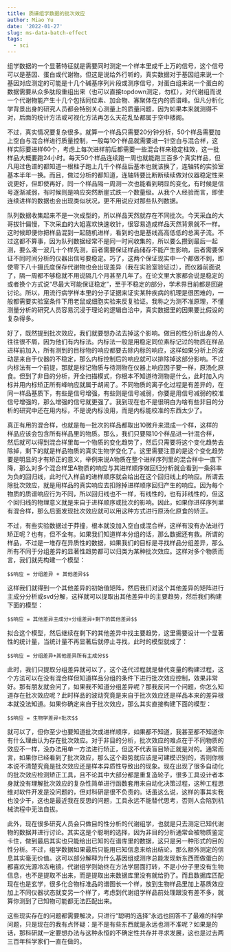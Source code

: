 ```yaml
---
title: 质谱组学数据的批次效应
author: Miao Yu
date: '2022-01-27'
slug: ms-data-batch-effect
tags:
  - sci
---
```


组学数据的一个显著特征就是需要同时测定一个样本里成千上万的信号，这个信号可以是基因、蛋白或代谢物。但这是说给外行听的，真实数据对于基因组来说一个基因对应测定的可能是十几个碱基序列片段或测序信号，对蛋白组来说一个蛋白的数据需要从众多肽段重组出来（也可以直接topdown测定，勿杠），对代谢组而说一个代谢物能产生十几个包括同位素、加合物、寡聚体在内的质谱峰。但凡分析化学背景出身的研究人员都会特别关心测量上的质量问题，因为如果本来就测得不对，后面的统计方法或可视化方法再怎么天花乱坠都属于空中楼阁。

不过，真实情况要复杂很多。就算一个样品只需要20分钟分析，50个样品需要加上空白与混合样进行质量控制，一般每10个样品就需要进一针空白与混合样，这样实际要进样60个，考虑上每次进样前后都需要一些混合样来稳定柱效，这一批样品大概要跑24小时。每天50个样品连续跑一周也就能跑三百多个真实样品，但凡用过色谱的都知道一根柱子跑上几千个样品后基本也就该换了，连轴转的实验室基本半年一换。而且，做过分析的都知道，连轴转要比断断续续做对仪器稳定性来说更好，但即使再好，同一个样品隔一周测一次也能看到明显的变化，有时候是信号逐渐减弱，有时候则是响应突然断崖式跌一个数量级。从我个人经验而言，即使连续进样的数据也会出现类似状况，更不用说应对那些队列数据。

队列数据收集起来不是一次成型的，所以样品天然就存在不同批次。今天采血的大哥拔针偏慢，下次采血的大姐喜欢快速收针，很容易造成样品天然背景就不一样。这时候即便你把样品混到一起随机进样，看到的也是基线高高低低的总离子流。不过这都不算事，因为队列数据经常不是同一时间收集的，所以要么攒到最后一起测，要么凑一波几十个样先测，前者需要保证样品储存不能产生影响，后者需要保证不同时间分析的仪器出信号要稳定。巧了，这两个保证现实中一个都做不到，即使零下八十摄氏度保存代谢物也会出现差异（我在实验室验证过），而仪器前面说了，隔一周都不够稳就不用说隔几个月甚至几年了。在论文里大家都会说是稳定的或者换个方式说“尽最大可能保证稳定”，至于不稳定的部分，学术界目前都是回避讨论。所以，用流行病学样本里的分子证据来证实某种疾病的机理是很困难的，一般都需要实验室条件下用老鼠或细胞实验来反复验证。我称之为测不准原理，不懂测量分析的研究人员容易沉浸于理论的逻辑自洽中，真实数据里的因果要比假设的复杂得多。

好了，既然提到批次效应，我们就要想办法去掉这个影响。做目的性分析出身的人往往很不屑，因为他们有内标法。内标法一般是用稳定同位素标记过的物质在样品进样前加入，所有测到的目标物的响应都要去除内标的响应，这样如果分析上的波动是来自于仪器的不稳定，那么内标控制后的响应就可以排除掉这部分影响。不过内标法有一个前提，那就是标记物质与待测物在仪器上响应因子要一样，原汤化原食。但到了非目的分析，开全扫描模式，你根本不知道待测物是什么，此时加入内标并用内标矫正所有峰响应就属于胡闹了。不同物质的离子化过程是有差异的，在同一样品基质下，有些是信号增强，有些则是信号减弱，你要是用信号减弱的校准信号增强的，那么增强的信号就更强了。我到现在也不是很明白为啥有些非目的分析的研究中还在用内标，不是说内标没用，而是内标能校准的东西太少了。

真正有用的混合样，也就是每一批次的样品都取出10微升来混成一个样，这样的样品应该会包含所有样品里的物质。那么，我们只要隔10个样品进一针混合样，然后就可以得到混合样里每一个物质的变化趋势了，然后只需要将这个变化趋势去除掉，剩下的就是样品物质的真实生物学变化了。这里需要注意的是这个变化趋势要是明显的才有矫正的意义，举例来说A物质在整个进样序列里的混合样中一直下降，那么对多个混合样里A物质的响应与其进样顺序做回归分析就会看到一条斜率为负的回归线，此时代入样品的进样顺序就会给出在这个回归线上的响应。所谓去除批次效应，就是用样品的真实响应去扣除掉进样顺序回归产生的响应。因为每个物质的质谱响应行为不同，所以回归线也不一样，有线性的，也有非线性的，但这个回归线的物理意义就是来自于进样顺序或批次的影响。因此，如果你进样序列里有混合样，那么后面发现批次效应就可以用这种方式进行原汤化原食的矫正。

不过，有些实验数据过于莽撞，根本就没加入空白或混合样，这样有没有办法进行矫正呢？也有，但不全有。如果我们知道样本分组的话，那么数据还有救。所谓的样品，不过是一堆存在异质性的数据，如果我们的目标是寻找样品分组差异，那么所有不同于分组差异的显著性趋势都可以归类为某种批次效应。这样对多个物质而言，我们就先构建一个模型：

`$$响应 = 分组差异 + 其他差异$$`

这样我们就得到一个其他差异的初始值矩阵，然后我们对这个其他差异的矩阵进行主成分分析或svd分解，这样就可以提取出其他差异中的主要趋势，然后我们构建下面的模型：

`$$响应 = 其他差异主成分+分组差异+剩下的其他差异$$`

拟合这个模型，然后继续在剩下的其他差异中找主要趋势，这里需要设计一个显著性的统计量，当统计量不再显著后就停止寻找，此时的模型就成了：

`$$响应 = 分组差异+其他差异所有主成分$$`

此时，我们只提取分组差异就可以了，这个迭代过程就是替代变量的构建过程，这个方法可以在没有混合样但知道样品分组的条件下进行批次效应控制，效果非常好。那有朋友就会问了，如果我不知道分组差异呢？那我反问一个问题，你怎么知道存在批次效应呢？此时样品的波动究竟是来自于批次效应还是样品本来的差异根本就没法知道。如果你确定来自于批次效应，那么其实直接构建下面的模型：

`$$响应 = 生物学差异+批次$$`

就可以了，但你至少也要知道批次或进样顺序，如果都不知道，我甚至都不知道你有什么理由认为存在批次效应。对于非目的分析，批次效应的难点在于不同物质的效应不一样，没办法用单一方法进行矫正，但这不代表盲目矫正就是对的。通常而言，如果你已经看到了批次效应，那么这个趋势就应该是可建模识别的，否则你根本说不清楚究竟是批次效应还是样本异质性导致出的现象。现在出现了很多自动化的批次效应检测矫正工具，且不论其中大部分都是重复造轮子，很多工具设计者本身就没有理解批次效应的复杂性简单进行函数套用来自动化决策过程，这种工程思维对软件开发是没问题的，但对科研是很不负责的。话虽这么说，这样的事其实我也没少干，这也是最近我在反思的问题，工具永远不能替代思考，否则人会陷到机械流程中无法自拔。

此外，现在很多研究人员会只做目的性分析的代谢组学，也就是只去测定已知代谢物的数据并进行讨论。其实这是个聪明的选择，因为非目的分析通常会被物质鉴定卡住，做到最后其实也只能给出已知的在谱库里的数据，这只是另一种形式的目的性分析。不过，组学数据如果最后只能用已知信息来给出结论，那么额外测定的信息其实毫无价值。这可以部分解释为什么基因组或测序总能发现新东西而做蛋白的都喜欢光源冷冻电镜，代谢组学则始终在方法学层面打转，不是小分子里没有生物信息，也不是提取不出来，而是提取出来数据库里没有就给扔了。而且数据库匹配现在也是玄学，很多化合物标准品的谱图长一个样，放到生物样品里加上基质效应加上不同仪器状态就变另一个样了，考虑到代谢组学样品前处理跟没有差不多，就算你测到了已知物可能都无法匹配出来。

这些现实存在的问题都需要解决，只进行“聪明的选择”永远也回答不了最难的科学问题，只是现在的我有点怀疑：是不是有些东西就是永远也测不准呢？如果是的话，那科研就一定要想办法与这种永恒的不确定性共存并寻求发展，这也是过去两三百年科学家们一直在做的。
